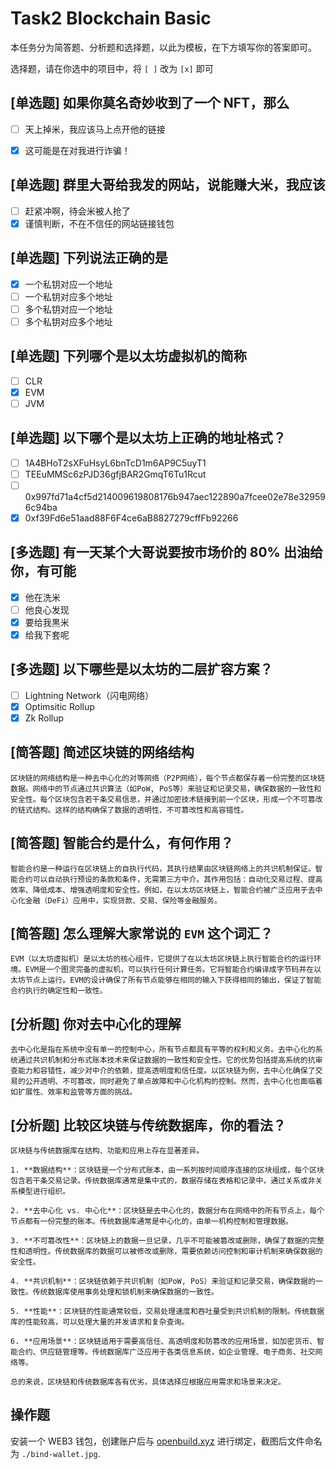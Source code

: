 # Task2 Blockchain Basic

本任务分为简答题、分析题和选择题，以此为模板，在下方填写你的答案即可。

选择题，请在你选中的项目中，将 `[ ]` 改为 `[x]` 即可



## [单选题] 如果你莫名奇妙收到了一个 NFT，那么

- [ ] 天上掉米，我应该马上点开他的链接
- [x] 这可能是在对我进行诈骗！



## [单选题] 群里大哥给我发的网站，说能赚大米，我应该

- [ ] 赶紧冲啊，待会米被人抢了
- [x] 谨慎判断，不在不信任的网站链接钱包

## [单选题] 下列说法正确的是

- [x] 一个私钥对应一个地址
- [ ] 一个私钥对应多个地址
- [ ] 多个私钥对应一个地址
- [ ] 多个私钥对应多个地址

 ## [单选题] 下列哪个是以太坊虚拟机的简称

- [ ] CLR
- [x] EVM
- [ ] JVM

## [单选题] 以下哪个是以太坊上正确的地址格式？

- [ ] 1A4BHoT2sXFuHsyL6bnTcD1m6AP9C5uyT1
- [ ] TEEuMMSc6zPJD36gfjBAR2GmqT6Tu1Rcut
- [ ] 0x997fd71a4cf5d214009619808176b947aec122890a7fcee02e78e329596c94ba
- [x] 0xf39Fd6e51aad88F6F4ce6aB8827279cffFb92266
      
## [多选题] 有一天某个大哥说要按市场价的 80% 出油给你，有可能

- [x] 他在洗米
- [ ] 他良心发现
- [x] 要给我黒米
- [x] 给我下套呢

## [多选题] 以下哪些是以太坊的二层扩容方案？

- [ ] Lightning Network（闪电网络）
- [x] Optimsitic Rollup
- [x] Zk Rollup

## [简答题] 简述区块链的网络结构

```
区块链的网络结构是一种去中心化的对等网络（P2P网络），每个节点都保存着一份完整的区块链数据。网络中的节点通过共识算法（如PoW, PoS等）来验证和记录交易，确保数据的一致性和安全性。每个区块包含若干条交易信息，并通过加密技术链接到前一个区块，形成一个不可篡改的链式结构。这样的结构确保了数据的透明性、不可篡改性和高容错性。
```



## [简答题] 智能合约是什么，有何作用？

```
智能合约是一种运行在区块链上的自执行代码，其执行结果由区块链网络上的共识机制保证。智能合约可以自动执行预设的条款和条件，无需第三方中介。其作用包括：自动化交易过程、提高效率、降低成本、增强透明度和安全性。例如，在以太坊区块链上，智能合约被广泛应用于去中心化金融（DeFi）应用中，实现贷款、交易、保险等金融服务。
```



## [简答题] 怎么理解大家常说的 `EVM` 这个词汇？

```
EVM（以太坊虚拟机）是以太坊的核心组件，它提供了在以太坊区块链上执行智能合约的运行环境。EVM是一个图灵完备的虚拟机，可以执行任何计算任务。它将智能合约编译成字节码并在以太坊节点上运行。EVM的设计确保了所有节点能够在相同的输入下获得相同的输出，保证了智能合约执行的确定性和一致性。
```



## [分析题] 你对去中心化的理解

```
去中心化是指在系统中没有单一的控制中心，所有节点都具有平等的权利和义务。去中心化的系统通过共识机制和分布式账本技术来保证数据的一致性和安全性。它的优势包括提高系统的抗审查能力和容错性，减少对中介的依赖，提高透明度和信任度。以区块链为例，去中心化确保了交易的公开透明、不可篡改，同时避免了单点故障和中心化机构的控制。然而，去中心化也面临着如扩展性、效率和监管等方面的挑战。
```



## [分析题] 比较区块链与传统数据库，你的看法？

```
区块链与传统数据库在结构、功能和应用上存在显著差异。

1. **数据结构**：区块链是一个分布式账本，由一系列按时间顺序连接的区块组成，每个区块包含若干条交易记录。传统数据库通常是集中式的，数据存储在表格和记录中，通过关系或非关系模型进行组织。

2. **去中心化 vs. 中心化**：区块链是去中心化的，数据分布在网络中的所有节点上，每个节点都有一份完整的账本。传统数据库通常是中心化的，由单一机构控制和管理数据。

3. **不可篡改性**：区块链上的数据一旦记录，几乎不可能被篡改或删除，确保了数据的完整性和透明性。传统数据库的数据可以被修改或删除，需要依赖访问控制和审计机制来确保数据的安全性。

4. **共识机制**：区块链依赖于共识机制（如PoW, PoS）来验证和记录交易，确保数据的一致性。传统数据库使用事务处理和锁机制来确保数据的一致性。

5. **性能**：区块链的性能通常较低，交易处理速度和吞吐量受到共识机制的限制。传统数据库的性能较高，可以处理大量的并发请求和复杂查询。

6. **应用场景**：区块链适用于需要高信任、高透明度和防篡改的应用场景，如加密货币、智能合约、供应链管理等。传统数据库广泛应用于各类信息系统，如企业管理、电子商务、社交网络等。

总的来说，区块链和传统数据库各有优劣，具体选择应根据应用需求和场景来决定。
```



## 操作题

安装一个 WEB3 钱包，创建账户后与 [openbuild.xyz](https://openbuild.xyz/profile) 进行绑定，截图后文件命名为 `./bind-wallet.jpg`.
